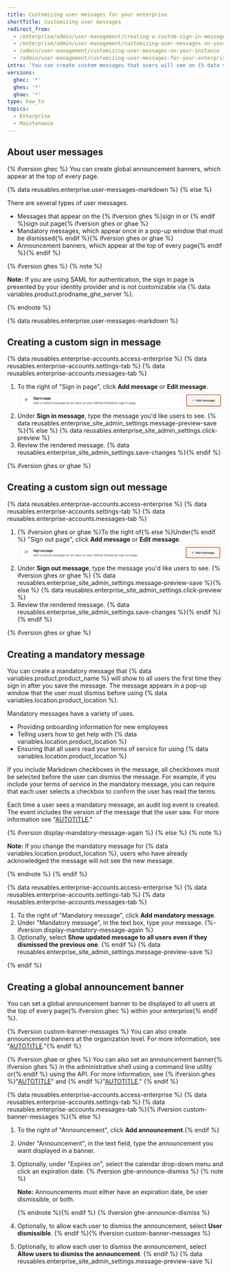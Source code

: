 ```yaml
---
title: Customizing user messages for your enterprise
shortTitle: Customizing user messages
redirect_from:
  - /enterprise/admin/user-management/creating-a-custom-sign-in-message
  - /enterprise/admin/user-management/customizing-user-messages-on-your-instance
  - /admin/user-management/customizing-user-messages-on-your-instance
  - /admin/user-management/customizing-user-messages-for-your-enterprise
intro: 'You can create custom messages that users will see on {% data variables.location.product_location %}.'
versions:
  ghec: '*'
  ghes: '*'
  ghae: '*'
type: how_to
topics:
  - Enterprise
  - Maintenance
---
```

## About user messages

{% ifversion ghec %}
You can create global announcement banners, which appear at the top of every page.

{% data reusables.enterprise.user-messages-markdown %}
{% else %}

There are several types of user messages.
- Messages that appear on the {% ifversion ghes %}sign in or {% endif %}sign out page{% ifversion ghes or ghae %}
- Mandatory messages, which appear once in a pop-up window that must be dismissed{% endif %}{% ifversion ghes or ghae %}
- Announcement banners, which appear at the top of every page{% endif %}{% endif %}

{% ifversion ghes %}
{% note %}

**Note:** If you are using SAML for authentication, the sign in page is presented by your identity provider and is not customizable via {% data variables.product.prodname_ghe_server %}.

{% endnote %}

{% data reusables.enterprise.user-messages-markdown %}

## Creating a custom sign in message

{% data reusables.enterprise-accounts.access-enterprise %}
{% data reusables.enterprise-accounts.settings-tab %}
{% data reusables.enterprise-accounts.messages-tab %}
1. To the right of "Sign in page", click **Add message** or **Edit message**.
![Screenshot of the "Sign in page" section of the "Messages" settings. A button, labeled with a plus icon and "Add message", is highlighted with an orange outline.](/assets/images/enterprise/site-admin-settings/edit-message.png)
1. Under **Sign in message**, type the message you'd like users to see.
{% data reusables.enterprise_site_admin_settings.message-preview-save %}{% else %}
{% data reusables.enterprise_site_admin_settings.click-preview %}
1. Review the rendered message.
{% data reusables.enterprise_site_admin_settings.save-changes %}{% endif %}

{% ifversion ghes or ghae %}

## Creating a custom sign out message

{% data reusables.enterprise-accounts.access-enterprise %}
{% data reusables.enterprise-accounts.settings-tab %}
{% data reusables.enterprise-accounts.messages-tab %}
1. {% ifversion ghes or ghae %}To the right of{% else %}Under{% endif %} "Sign out page", click **Add message** or **Edit message**.
![Screenshot of the "Sign out page" section of the "Messages" settings. A button, labeled with a plus icon and "Add message," is highlighted with an orange outline.](/assets/images/enterprise/site-admin-settings/sign-out-add-message-button.png)
1. Under **Sign out message**, type the message you'd like users to see.
{% ifversion ghes or ghae %}
{% data reusables.enterprise_site_admin_settings.message-preview-save %}{% else %}
{% data reusables.enterprise_site_admin_settings.click-preview %}
1. Review the rendered message.
{% data reusables.enterprise_site_admin_settings.save-changes %}{% endif %}{% endif %}

{% ifversion ghes or ghae %}
## Creating a mandatory message

You can create a mandatory message that {% data variables.product.product_name %} will show to all users the first time they sign in after you save the message. The message appears in a pop-up window that the user must dismiss before using {% data variables.location.product_location %}.

Mandatory messages have a variety of uses.

- Providing onboarding information for new employees
- Telling users how to get help with {% data variables.location.product_location %}
- Ensuring that all users read your terms of service for using {% data variables.location.product_location %}

If you include Markdown checkboxes in the message, all checkboxes must be selected before the user can dismiss the message. For example, if you include your terms of service in the mandatory message, you can require that each user selects a checkbox to confirm the user has read the terms.

Each time a user sees a mandatory message, an audit log event is created. The event includes the version of the message that the user saw. For more information see "[AUTOTITLE](/admin/monitoring-activity-in-your-enterprise/reviewing-audit-logs-for-your-enterprise/audit-log-events-for-your-enterprise)."

{% ifversion display-mandatory-message-again %} {% else %}
{% note %}

**Note:** If you change the mandatory message for {% data variables.location.product_location %}, users who have already acknowledged the message will not see the new message.

{% endnote %}
{% endif %}

{% data reusables.enterprise-accounts.access-enterprise %}
{% data reusables.enterprise-accounts.settings-tab %}
{% data reusables.enterprise-accounts.messages-tab %}
1. To the right of "Mandatory message", click **Add mandatory message**.
1. Under "Mandatory message", in the text box, type your message.
{%- ifversion display-mandatory-message-again %}
1. Optionally, select **Show updated message to all users even if they dismissed the previous one**.
   {% endif %}
{% data reusables.enterprise_site_admin_settings.message-preview-save %}

{% endif %}


## Creating a global announcement banner

You can set a global announcement banner to be displayed to all users at the top of every page{% ifversion ghec %} within your enterprise{% endif %}.

{% ifversion custom-banner-messages %}
You can also create announcement banners at the organization level. For more information, see "[AUTOTITLE](/organizations/managing-organization-settings/creating-an-announcement-banner-for-your-organization)."{% endif %}

{% ifversion ghae or ghes %}
You can also set an announcement banner{% ifversion ghes %} in the administrative shell using a command line utility or{% endif %} using the API. For more information, see {% ifversion ghes %}"[AUTOTITLE](/admin/configuration/configuring-your-enterprise/command-line-utilities#ghe-announce)" and {% endif %}"[AUTOTITLE](/rest/enterprise-admin#announcements)."
{% endif %}

{% data reusables.enterprise-accounts.access-enterprise %}
{% data reusables.enterprise-accounts.settings-tab %}
{% data reusables.enterprise-accounts.messages-tab %}{% ifversion custom-banner-messages %}{% else %}
1. To the right of "Announcement", click **Add announcement**.{% endif %}
1. Under "Announcement", in the text field, type the announcement you want displayed in a banner.
1. Optionally, under "Expires on", select the calendar drop-down menu and click an expiration date.
   {% ifversion ghe-announce-dismiss %}
   {% note %}

   **Note:** Announcements must either have an expiration date, be user dismissible, or both.

   {% endnote %}{% endif %}
{% ifversion ghe-announce-dismiss %}
1. Optionally, to allow each user to dismiss the announcement, select **User dismissible**.
{% endif %}{% ifversion custom-banner-messages %}
1. Optionally, to allow each user to dismiss the announcement, select **Allow users to dismiss the announcement**.
{% endif %}
{% data reusables.enterprise_site_admin_settings.message-preview-save %}
